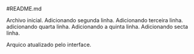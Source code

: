 #README.md

Archivo inicial. 
Adicionando segunda linha.
Adicionando terceira linha.
adicionando quarta linha.
Adicionando a quinta linha. 
Adicionando secta linha.

Arquico atualizado pelo interface.
